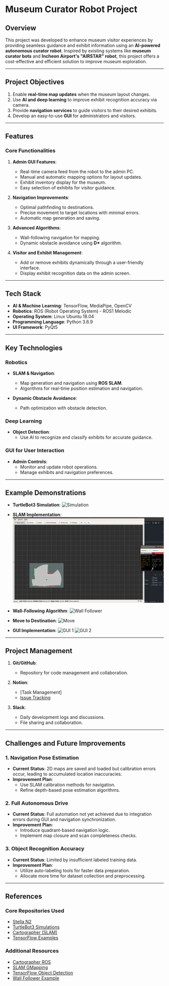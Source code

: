 # **Museum Curator Robot Project**

## **Overview**

This project was developed to enhance museum visitor experiences by providing seamless guidance and exhibit information using an **AI-powered autonomous curator robot**. Inspired by existing systems like **museum curator bots** and **Incheon Airport's "AIRSTAR" robot**, this project offers a cost-effective and efficient solution to improve museum exploration.

---

## **Project Objectives**

1. Enable **real-time map updates** when the museum layout changes.
2. Use **AI and deep learning** to improve exhibit recognition accuracy via camera.
3. Provide **navigation services** to guide visitors to their desired exhibits.
4. Develop an easy-to-use **GUI** for administrators and visitors.

---

## **Features**

### **Core Functionalities**
1. **Admin GUI Features**:
   - Real-time camera feed from the robot to the admin PC.
   - Manual and automatic mapping options for layout updates.
   - Exhibit inventory display for the museum.
   - Easy selection of exhibits for visitor guidance.

2. **Navigation Improvements**:
   - Optimal pathfinding to destinations.
   - Precise movement to target locations with minimal errors.
   - Automatic map generation and saving.

3. **Advanced Algorithms**:
   - Wall-following navigation for mapping.
   - Dynamic obstacle avoidance using **D\*** algorithm.

4. **Visitor and Exhibit Management**:
   - Add or remove exhibits dynamically through a user-friendly interface.
   - Display exhibit recognition data on the admin screen.

---

## **Tech Stack**

- **AI & Machine Learning**: TensorFlow, MediaPipe, OpenCV
- **Robotics**: ROS (Robot Operating System) - ROS1 Melodic
- **Operating System**: Linux Ubuntu 18.04
- **Programming Language**: Python 3.6.9
- **UI Framework**: PyQt5

---

## **Key Technologies**

### **Robotics**
- **SLAM & Navigation**:
  - Map generation and navigation using **ROS SLAM**.
  - Algorithms for real-time position estimation and navigation.
  
- **Dynamic Obstacle Avoidance**:
  - Path optimization with obstacle detection.

### **Deep Learning**
- **Object Detection**:
  - Use AI to recognize and classify exhibits for accurate guidance.

### **GUI for User Interaction**
- **Admin Controls**:
  - Monitor and update robot operations.
  - Manage exhibits and navigation preferences.

---

## **Example Demonstrations**

- **TurtleBot3 Simulation**:
  ![Simulation](https://github.com/whatfontisthis/AI-Autonomous-Vehicle/raw/main/imgs/simul.gif)

- **SLAM Implementation**:
  ![SLAM](https://github.com/whatfontisthis/AI-Autonomous-Vehicle/raw/main/imgs/SLAM.gif)

- **Wall-Following Algorithm**:
  ![Wall Follower](https://github.com/whatfontisthis/AI-Autonomous-Vehicle/raw/main/imgs/wallFollow.gif)

- **Move to Destination**:
  ![Move](https://github.com/whatfontisthis/AI-Autonomous-Vehicle/raw/main/imgs/godestination.gif)

- **GUI Implementation**:
  ![GUI 1](https://github.com/whatfontisthis/AI-Autonomous-Vehicle/raw/main/imgs/gui1.gif)
  ![GUI 2](https://github.com/whatfontisthis/AI-Autonomous-Vehicle/raw/main/imgs/gui2.gif)

---

## **Project Management**

1. **Git/GitHub**:  
   - Repository for code management and collaboration.  

2. **Notion**:  
   - [Task Management]
   - [Issue Tracking](https://github.com/whatfontisthis/AI-Autonomous-Vehicle/raw/main/imgs/issues.png)

3. **Slack**:  
   - Daily development logs and discussions.  
   - File sharing and collaboration.

---

## **Challenges and Future Improvements**

### **1. Navigation Pose Estimation**
- **Current Status**: 2D maps are saved and loaded but calibration errors occur, leading to accumulated location inaccuracies.  
- **Improvement Plan**:  
  - Use SLAM calibration methods for navigation.  
  - Refine depth-based pose estimation algorithms.

### **2. Full Autonomous Drive**
- **Current Status**: Full automation not yet achieved due to integration errors during GUI and navigation synchronization.  
- **Improvement Plan**:  
  - Introduce quadrant-based navigation logic.  
  - Implement map closure and scan completeness checks.

### **3. Object Recognition Accuracy**
- **Current Status**: Limited by insufficient labeled training data.  
- **Improvement Plan**:  
  - Utilize auto-labeling tools for faster data preparation.  
  - Allocate more time for dataset collection and preprocessing.

---

## **References**

### **Core Repositories Used**
- [Stella N2](https://github.com/ntrexlab/STELLA_REMOTE_PC_N2)  
- [TurtleBot3 Simulations](https://github.com/ROBOTIS-GIT/turtlebot3_simulations)  
- [Cartographer (SLAM)](https://github.com/cartographer-project/cartographer)  
- [TensorFlow Examples](https://github.com/tensorflow/examples)  

### **Additional Resources**
- [Cartographer ROS](https://github.com/cartographer-project/cartographer_ros)  
- [SLAM GMapping](https://github.com/ros-perception/slam_gmapping)  
- [TensorFlow Object Detection](https://github.com/EdjeElectronics/TensorFlow-Object-Detection-on-the-Raspberry-Pi)  
- [Wall Follower Example](https://github.com/nimbekarnd/Wall-follower-in-ROS-using-Python)  